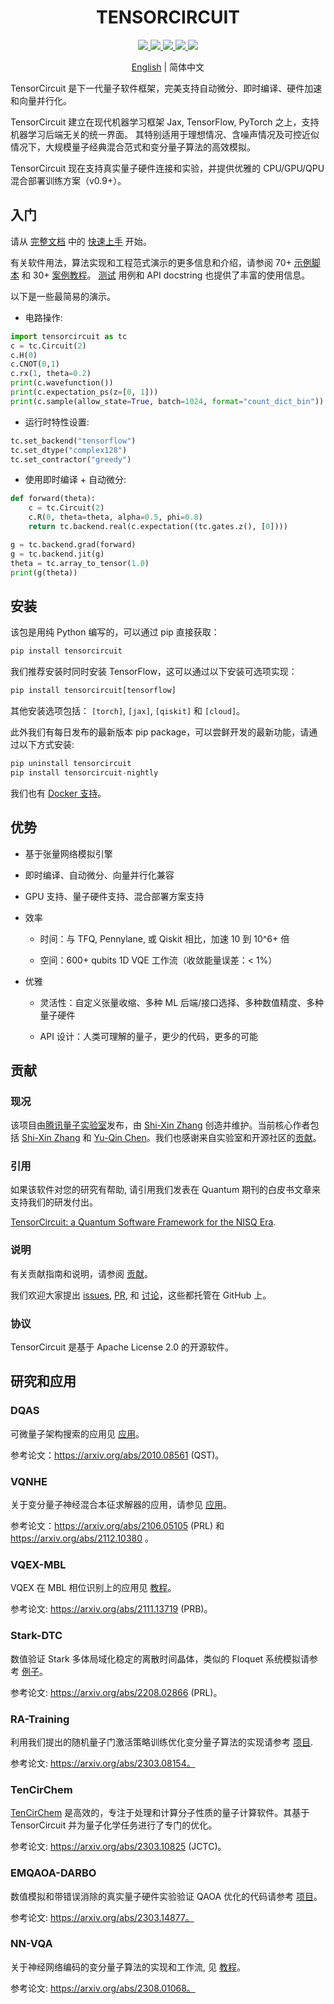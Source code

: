 <h1 align="center"> TENSORCIRCUIT </h1>

<p align="center">
  <!-- tests (GitHub actions) -->
  <a href="https://github.com/tencent-quantum-lab/tensorcircuit/actions/workflows/ci.yml">
    <img src="https://img.shields.io/github/actions/workflow/status/tencent-quantum-lab/tensorcircuit/ci.yml?branch=master" />
  </a>
  <!-- docs -->
  <a href="https://tensorcircuit.readthedocs.io/">
    <img src="https://img.shields.io/badge/docs-link-green.svg?logo=read-the-docs"/>
  </a>
  <!-- PyPI -->
  <a href="https://pypi.org/project/tensorcircuit/">
    <img src="https://img.shields.io/pypi/v/tensorcircuit.svg?logo=pypi"/>
  </a>
  <!-- binder -->
  <a href="https://mybinder.org/v2/gh/refraction-ray/tc-env/master?urlpath=git-pull%3Frepo%3Dhttps%253A%252F%252Fgithub.com%252Ftencent-quantum-lab%252Ftensorcircuit%26urlpath%3Dlab%252Ftree%252Ftensorcircuit%252F%26branch%3Dmaster">
    <img src="https://mybinder.org/badge_logo.svg"/>
  </a>
  <!-- License -->
  <a href="./LICENSE">
    <img src="https://img.shields.io/badge/license-Apache%202.0-blue.svg?logo=apache"/>
  </a>
</p>

<p align="center"> <a href="README.md">English</a> |  简体中文 </p>

TensorCircuit 是下一代量子软件框架，完美支持自动微分、即时编译、硬件加速和向量并行化。

TensorCircuit 建立在现代机器学习框架 Jax, TensorFlow, PyTorch 之上，支持机器学习后端无关的统一界面。 其特别适用于理想情况、含噪声情况及可控近似情况下，大规模量子经典混合范式和变分量子算法的高效模拟。

TensorCircuit 现在支持真实量子硬件连接和实验，并提供优雅的 CPU/GPU/QPU 混合部署训练方案（v0.9+）。

## 入门

请从 [完整文档](https://tensorcircuit.readthedocs.io/zh/latest/) 中的 [快速上手](/docs/source/quickstart.rst) 开始。

有关软件用法，算法实现和工程范式演示的更多信息和介绍，请参阅 70+ [示例脚本](/examples) 和 30+ [案例教程](https://tensorcircuit.readthedocs.io/zh/latest/#tutorials)。 [测试](/tests) 用例和 API docstring 也提供了丰富的使用信息。

以下是一些最简易的演示。

- 电路操作:

```python
import tensorcircuit as tc
c = tc.Circuit(2)
c.H(0)
c.CNOT(0,1)
c.rx(1, theta=0.2)
print(c.wavefunction())
print(c.expectation_ps(z=[0, 1]))
print(c.sample(allow_state=True, batch=1024, format="count_dict_bin"))
```

- 运行时特性设置:

```python
tc.set_backend("tensorflow")
tc.set_dtype("complex128")
tc.set_contractor("greedy")
```

- 使用即时编译 + 自动微分:

```python
def forward(theta):
    c = tc.Circuit(2)
    c.R(0, theta=theta, alpha=0.5, phi=0.8)
    return tc.backend.real(c.expectation((tc.gates.z(), [0])))

g = tc.backend.grad(forward)
g = tc.backend.jit(g)
theta = tc.array_to_tensor(1.0)
print(g(theta))
```

## 安装

该包是用纯 Python 编写的，可以通过 pip 直接获取：

```python
pip install tensorcircuit
```

我们推荐安装时同时安装 TensorFlow，这可以通过以下安装可选项实现：

```python
pip install tensorcircuit[tensorflow]
```

其他安装选项包括： `[torch]`, `[jax]`, `[qiskit]` 和 `[cloud]`。

此外我们有每日发布的最新版本 pip package，可以尝鲜开发的最新功能，请通过以下方式安装:

```python
pip uninstall tensorcircuit
pip install tensorcircuit-nightly
```

我们也有 [Docker 支持](/docker)。

## 优势

- 基于张量网络模拟引擎

- 即时编译、自动微分、向量并行化兼容

- GPU 支持、量子硬件支持、混合部署方案支持

- 效率

  - 时间：与 TFQ, Pennylane, 或 Qiskit 相比，加速 10 到 10^6+ 倍

  - 空间：600+ qubits 1D VQE 工作流（收敛能量误差：< 1%）

- 优雅

  - 灵活性：自定义张量收缩、多种 ML 后端/接口选择、多种数值精度、多种量子硬件

  - API 设计：人类可理解的量子，更少的代码，更多的可能

## 贡献

### 现况

该项目由[腾讯量子实验室](https://quantum.tencent.com/)发布，由 [Shi-Xin Zhang](https://github.com/refraction-ray) 创造并维护。当前核心作者包括 [Shi-Xin Zhang](https://github.com/refraction-ray) 和 [Yu-Qin Chen](https://github.com/yutuer21)。我们也感谢来自实验室和开源社区的[贡献](https://github.com/tencent-quantum-lab/tensorcircuit/graphs/contributors)。

### 引用

如果该软件对您的研究有帮助, 请引用我们发表在 Quantum 期刊的白皮书文章来支持我们的研发付出。

[TensorCircuit: a Quantum Software Framework for the NISQ Era](https://quantum-journal.org/papers/q-2023-02-02-912/).

### 说明

有关贡献指南和说明，请参阅 [贡献](/CONTRIBUTING.md)。

我们欢迎大家提出 [issues](https://github.com/tencent-quantum-lab/tensorcircuit/issues), [PR](https://github.com/tencent-quantum-lab/tensorcircuit/pulls), 和 [讨论](https://github.com/tencent-quantum-lab/tensorcircuit/discussions)，这些都托管在 GitHub 上。

### 协议

TensorCircuit 是基于 Apache License 2.0 的开源软件。

## 研究和应用

### DQAS

可微量子架构搜索的应用见 [应用](/tensorcircuit/applications)。

参考论文：https://arxiv.org/abs/2010.08561 (QST)。

### VQNHE

关于变分量子神经混合本征求解器的应用，请参见 [应用](tensorcircuit/applications)。

参考论文：https://arxiv.org/abs/2106.05105 (PRL) 和 https://arxiv.org/abs/2112.10380 。

### VQEX-MBL

VQEX 在 MBL 相位识别上的应用见 [教程](/docs/source/tutorials/vqex_mbl.ipynb)。

参考论文: https://arxiv.org/abs/2111.13719 (PRB)。

### Stark-DTC

数值验证 Stark 多体局域化稳定的离散时间晶体，类似的 Floquet 系统模拟请参考 [例子](/examples/timeevolution_trotter.py)。

参考论文: https://arxiv.org/abs/2208.02866 (PRL)。

### RA-Training

利用我们提出的随机量子门激活策略训练优化变分量子算法的实现请参考 [项目](https://github.com/ls-iastu/RAtraining).

参考论文: https://arxiv.org/abs/2303.08154。

### TenCirChem

[TenCirChem](https://github.com/tencent-quantum-lab/TenCirChem) 是高效的，专注于处理和计算分子性质的量子计算软件。其基于 TensorCircuit 并为量子化学任务进行了专门的优化。

参考论文: https://arxiv.org/abs/2303.10825 (JCTC)。

### EMQAOA-DARBO

数值模拟和带错误消除的真实量子硬件实验验证 QAOA 优化的代码请参考 [项目](https://github.com/sherrylixuecheng/EMQAOA-DARBO)。

参考论文: https://arxiv.org/abs/2303.14877。

### NN-VQA

关于神经网络编码的变分量子算法的实现和工作流, 见 [教程](/docs/source/tutorials/nnvqe.ipynb)。

参考论文: https://arxiv.org/abs/2308.01068。
